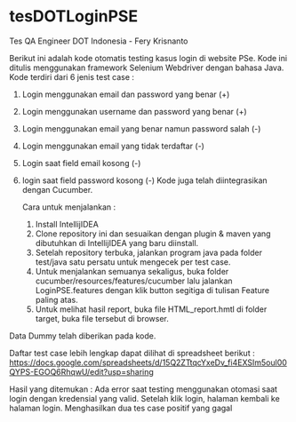# tesDOTLoginPSE
Tes QA Engineer DOT Indonesia - Fery Krisnanto

Berikut ini adalah kode otomatis testing kasus login di website PSe. Kode ini ditulis menggunakan framework Selenium Webdriver dengan bahasa Java.
Kode terdiri dari 6 jenis test case :
1. Login menggunakan email dan password yang benar (+)
2. Login menggunakan username dan password yang benar (+)
3. Login menggunakan email yang benar namun password salah (-)
4. Login menggunakan email yang tidak terdaftar (-)
5. Login saat field email kosong (-)
6. login saat field password kosong (-)
Kode juga telah diintegrasikan dengan Cucumber.

   Cara untuk menjalankan :
   1. Install IntellijIDEA
   2. Clone repository ini dan sesuaikan dengan plugin & maven yang dibutuhkan di IntellijIDEA yang baru diinstall.
   3. Setelah repository terbuka, jalankan program java pada folder test/java satu persatu untuk mengecek per test case.
   4. Untuk menjalankan semuanya sekaligus, buka folder cucumber/resources/features/cucumber lalu jalankan LoginPSE.features dengan klik button segitiga di tulisan Feature paling atas.
   5. Untuk melihat hasil report, buka file HTML_report.hmtl di folder target, buka file tersebut di browser.
   
Data Dummy telah diberikan pada kode. 

Daftar test case lebih lengkap dapat dilihat di spreadsheet berikut : https://docs.google.com/spreadsheets/d/15Q2ZTtqcYxeDv_fi4EXSIm5oul00QYPS-EGOQ6RhqwU/edit?usp=sharing

Hasil yang ditemukan : Ada error saat testing menggunakan otomasi saat login dengan kredensial yang valid. Setelah klik login, halaman kembali ke halaman login.
Menghasilkan dua tes case positif yang gagal
